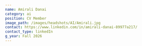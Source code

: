 ```yaml
---
name: Amirali Danai
category: ai
position: CV Member
image_path: /images/headshots/AI/Amirali.jpg
contact: https://www.linkedin.com/in/amirali-danai-89977a217/
contact_type: linkedIn
g_year: Fall 2026
---
```

